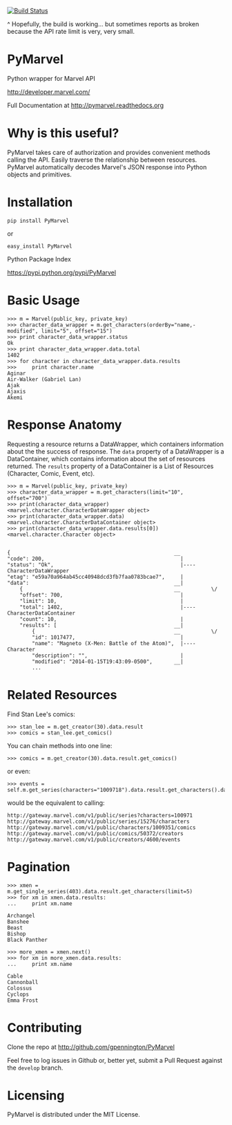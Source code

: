 [![Build Status](https://travis-ci.org/gpennington/PyMarvel.png?branch=master)](https://travis-ci.org/gpennington/PyMarvel)

^ Hopefully, the build is working... but sometimes reports as broken because the API rate limit is very, very small.

PyMarvel
========

Python wrapper for Marvel API

http://developer.marvel.com/

Full Documentation at http://pymarvel.readthedocs.org

Why is this useful?
===================

PyMarvel takes care of authorization and provides convenient methods calling the API. Easily traverse the relationship between resources. PyMarvel automatically decodes Marvel's JSON response into Python objects and primitives.

Installation
============

    pip install PyMarvel

or

    easy_install PyMarvel

Python Package Index

https://pypi.python.org/pypi/PyMarvel


Basic Usage
===========

    >>> m = Marvel(public_key, private_key)
    >>> character_data_wrapper = m.get_characters(orderBy="name,-modified", limit="5", offset="15")
    >>> print character_data_wrapper.status
    Ok
    >>> print character_data_wrapper.data.total
    1402
    >>> for character in character_data_wrapper.data.results
    >>>     print character.name
    Aginar
    Air-Walker (Gabriel Lan)
    Ajak
    Ajaxis
    Akemi


Response Anatomy
================

Requesting a resource returns a DataWrapper, which containers information about the the success of response. The ``data`` property of a DataWrapper is a DataContainer, which contains information about the set of resources returned.  The ``results`` property of a DataContainer is a List of Resources (Character, Comic, Event, etc).

    >>> m = Marvel(public_key, private_key)
    >>> character_data_wrapper = m.get_characters(limit="10", offset="700")
    >>> print(character_data_wrapper)
    <marvel.character.CharacterDataWrapper object>
    >>> print(character_data_wrapper.data)
    <marvel.character.CharacterDataContainer object>
    >>> print(character_data_wrapper.data.results[0])
    <marvel.character.Character object>


    {                                                     __ 
    "code": 200,                                            |
    "status": "Ok",                                         |---- CharacterDataWrapper
    "etag": "e59a70a964ab45cc40948dcd3fb7faa0783bcae7",     |
    "data":                                               __|
        {                                                 __          \/
        "offset": 700,                                      |
        "limit": 10,                                        |
        "total": 1402,                                      |---- CharacterDataContainer
        "count": 10,                                        |
        "results": [                                      __|
            {                                             __          \/
            "id": 1017477,                                  |
            "name": "Magneto (X-Men: Battle of the Atom)",  |---- Character
            "description": "",                              |
            "modified": "2014-01-15T19:43:09-0500",       __|
            ...

Related Resources
===============

Find Stan Lee's comics:

    >>> stan_lee = m.get_creator(30).data.result
    >>> comics = stan_lee.get_comics()
    

You can chain methods into one line:

    >>> comics = m.get_creator(30).data.result.get_comics()

or even:

    >>> events = self.m.get_series(characters="1009718").data.result.get_characters().data.result.get_comics().data.results.get_creators().data.result.get_events()

would be the equivalent to calling:

    http://gateway.marvel.com/v1/public/series?characters=100971
    http://gateway.marvel.com/v1/public/series/15276/characters
    http://gateway.marvel.com/v1/public/characters/1009351/comics
    http://gateway.marvel.com/v1/public/comics/50372/creators
    http://gateway.marvel.com/v1/public/creators/4600/events
    

Pagination
==========

    >>> xmen = m.get_single_series(403).data.result.get_characters(limit=5)
    >>> for xm in xmen.data.results:
    ...     print xm.name
    
    Archangel
    Banshee
    Beast
    Bishop
    Black Panther
    
    >>> more_xmen = xmen.next()
    >>> for xm in more_xmen.data.results:
    ...     print xm.name
    
    Cable
    Cannonball
    Colossus
    Cyclops
    Emma Frost
    

Contributing
============

Clone the repo at http://github.com/gpennington/PyMarvel

Feel free to log issues in Github or, better yet, submit a Pull Request against the ``develop`` branch.

Licensing
=========

PyMarvel is distributed under the MIT License.

